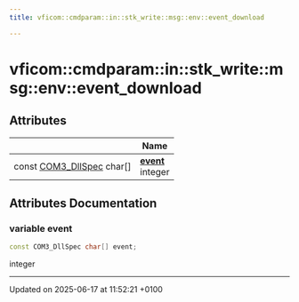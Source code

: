 ```yaml
---
title: vficom::cmdparam::in::stk_write::msg::env::event_download

---
```


# vficom::cmdparam::in::stk_write::msg::env::event_download



## Attributes

|                | Name           |
| -------------- | -------------- |
| const [COM3_DllSpec](libcom3_8h.md#define-com3-dllspec) char[] | **[event](namespacevficom_1_1cmdparam_1_1in_1_1stk__write_1_1msg_1_1env_1_1event__download.md#variable-event)** <br>integer  |



## Attributes Documentation

### variable event

```cpp
const COM3_DllSpec char[] event;
```

integer 




-------------------------------

Updated on 2025-06-17 at 11:52:21 +0100